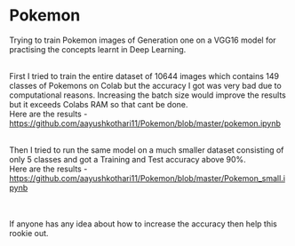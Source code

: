 # Pokemon

Trying to train Pokemon images of Generation one on a VGG16 model for practising the concepts learnt in Deep Learning.
<br><br>

First I tried to train the entire dataset of 10644 images which contains 149 classes of Pokemons on Colab but the accuracy I got was very bad due to computational reasons. Increasing the batch size would improve the results but it exceeds Colabs RAM so that cant be done.
<br>
Here are the results - https://github.com/aayushkothari11/Pokemon/blob/master/pokemon.ipynb
<br><br>

Then I tried to run the same model on a much smaller dataset consisting of only 5 classes and got a Training and Test accuracy above 90%.
<br>
Here are the results - https://github.com/aayushkothari11/Pokemon/blob/master/Pokemon_small.ipynb

<br><br>
If anyone has any idea about how to increase the accuracy then help this rookie out.
